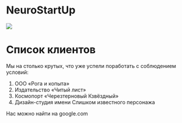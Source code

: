 
# NeuroStartUp
![](https://netology-code.github.io/git-homeworks/introduction/assets/logo.png)

# Список клиентов
Мы на столько крутых, что уже успели поработать с соблюдением условий:

1. ООО «Рога и копыта»
2. Издательство «Читый лист»
3. Космопорт «Черезтерновый Кзвёздный»
4. Дизайн-студия имени Слишком известного персонажа

Нас можно найти на google.com